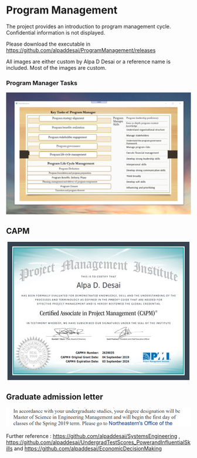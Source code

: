 # Program Management

The project provides an introduction to program management cycle. Confidential information is not displayed. 

Please download the executable in https://github.com/alpaddesai/ProgramManagement/releases

All images are either custom by Alpa D Desai or a reference name is included. Most of the images are custom.

### Program Manager Tasks
![image](ProgramManager.png)

## CAPM
![image](CAPMCertificate.jpg)

## Graduate admission letter
![image](EngineeringMgmt.png)

Further reference :  https://github.com/alpaddesai/SystemsEngineering , https://github.com/alpaddesai/UndergradTestScores_PowerandInfluentialSkills and  https://github.com/alpaddesai/EconomicDecisionMaking 
